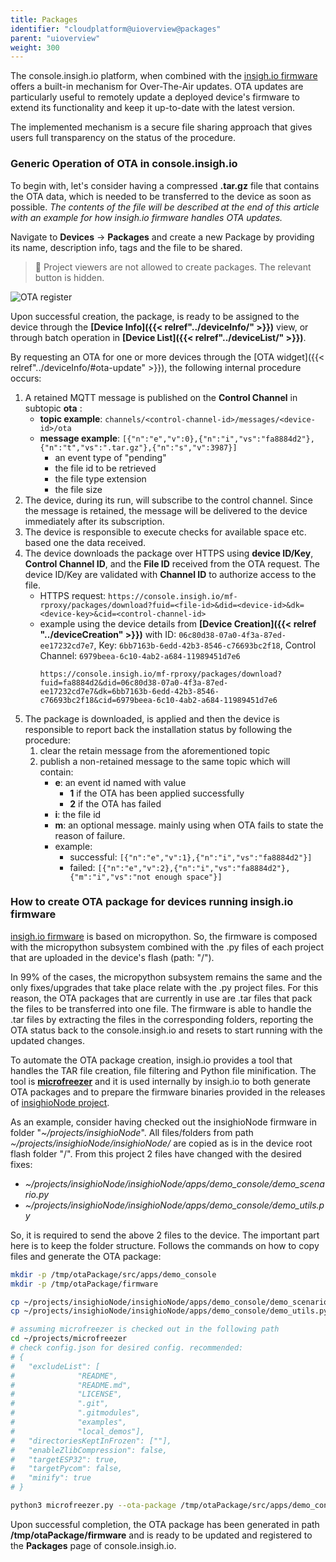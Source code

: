 ```yaml
---
title: Packages
identifier: "cloudplatform@uioverview@packages"
parent: "uioverview"
weight: 300
---
```


The console.insigh.io platform, when combined with the [insigh.io firmware](https://github.com/insighio/insighioNode) offers a built-in mechanism for Over-The-Air updates. OTA updates are particularly useful to remotely update a deployed device's firmware to extend its functionality and keep it up-to-date with the latest version.

The implemented mechanism is a secure file sharing approach that gives users full transparency on the status of the procedure.

### Generic Operation of OTA in console.insigh.io

To begin with, let's consider having a compressed **.tar.gz** file that contains the OTA data, which is needed to be transferred to the device as soon as possible. _The contents of the file will be described at the end of this article with an example for how insigh.io firmware handles OTA updates._

Navigate to **Devices** -> **Packages** and create a new Package by providing its name, description info, tags and the file to be shared.

> 🔐 Project viewers are not allowed to create packages. The relevant button is hidden.

![OTA register](/images/console_tutorial/ota_register.png?width=60pc)

Upon successful creation, the package, is ready to be assigned to the device through the **[Device Info]({{< relref"../deviceInfo/" >}})** view, or through batch operation in **[Device List]({{< relref"../deviceList/" >}})**.

By requesting an OTA for one or more devices through the [OTA widget]({{< relref"../deviceInfo/#ota-update" >}}), the following internal procedure occurs:

1. A retained MQTT message is published on the **Control Channel** in subtopic **ota** :
   - **topic example**: `channels/<control-channel-id>/messages/<device-id>/ota`
   - **message example**: `[{"n":"e","v":0},{"n":"i","vs":"fa8884d2"},{"n":"t","vs":".tar.gz"},{"n":"s","v":3987}]`
     - an event type of "pending"
     - the file id to be retrieved
     - the file type extension
     - the file size
1. The device, during its run, will subscribe to the control channel. Since the message is retained, the message will be delivered to the device immediately after its subscription.
1. The device is responsible to execute checks for available space etc. based one the data received.
1. The device downloads the package over HTTPS using **device ID/Key**, **Control Channel ID**, and the **File ID** received from the OTA request. The device ID/Key are validated with **Channel ID** to authorize access to the file.
   - HTTPS request: `https://console.insigh.io/mf-rproxy/packages/download?fuid=<file-id>&did=<device-id>&dk=<device-key>&cid=<control-channel-id>`
   - example using the device details from **[Device Creation]({{< relref "../deviceCreation" >}})** with ID: `06c80d38-07a0-4f3a-87ed-ee17232cd7e7`, Key: `6bb7163b-6edd-42b3-8546-c76693bc2f18`, Control Channel: `6979beea-6c10-4ab2-a684-11989451d7e6`
     ```
     https://console.insigh.io/mf-rproxy/packages/download?fuid=fa8884d2&did=06c80d38-07a0-4f3a-87ed-ee17232cd7e7&dk=6bb7163b-6edd-42b3-8546-c76693bc2f18&cid=6979beea-6c10-4ab2-a684-11989451d7e6
     ```
1. The package is downloaded, is applied and then the device is responsible to report back the installation status by following the procedure:
   1. clear the retain message from the aforementioned topic
   1. publish a non-retained message to the same topic which will contain:
      - **e**: an event id named with value
        - **1** if the OTA has been applied successfully
        - **2** if the OTA has failed
      - **i**: the file id
      - **m**: an optional message. mainly using when OTA fails to state the reason of failure.
      - example:
        - successful: `[{"n":"e","v":1},{"n":"i","vs":"fa8884d2"}]`
        - failed: `[{"n":"e","v":2},{"n":"i","vs":"fa8884d2"},{"m":"i","vs":"not enough space"}]`

### How to create OTA package for devices running insigh.io firmware

[insigh.io firmware](https://github.com/insighio/insighioNode) is based on micropython. So, the firmware is composed with the micropython subsystem combined with the .py files of each project that are uploaded in the device's flash (path: "/").

In 99% of the cases, the micropython subsystem remains the same and the only fixes/upgrades that take place relate with the .py project files. For this reason, the OTA packages that are currently in use are .tar files that pack the files to be transferred into one file. The firmware is able to handle the .tar files by extracting the files in the corresponding folders, reporting the OTA status back to the console.insigh.io and resets to start running with the updated changes.

To automate the OTA package creation, insigh.io provides a tool that handles the TAR file creation, file filtering and Python file minification. The tool is **[microfreezer](https://github.com/insighio/microfreezer)** and it is used internally by insigh.io to both generate OTA packages and to prepare the firmware binaries provided in the releases of [insighioNode project](https://github.com/insighio/insighioNode).

As an example, consider having checked out the insighioNode firmware in folder "_~/projects/insighioNode_". All files/folders from path _~/projects/insighioNode/insighioNode/_ are copied as is in the device root flash folder "/". From this project 2 files have changed with the desired fixes:

- _~/projects/insighioNode/insighioNode/apps/demo_console/demo_scenario.py_
- _~/projects/insighioNode/insighioNode/apps/demo_console/demo_utils.py_

So, it is required to send the above 2 files to the device. The important part here is to keep the folder structure. Follows the commands on how to copy files and generate the OTA package:

```bash
mkdir -p /tmp/otaPackage/src/apps/demo_console
mkdir -p /tmp/otaPackage/firmware

cp ~/projects/insighioNode/insighioNode/apps/demo_console/demo_scenario.py /tmp/otaPackage/src/apps/demo_console/demo_scenario.py
cp ~/projects/insighioNode/insighioNode/apps/demo_console/demo_utils.py /tmp/otaPackage/src/apps/demo_console/demo_utils.py

# assuming microfreezer is checked out in the following path
cd ~/projects/microfreezer
# check config.json for desired config. recommended:
# {
#   "excludeList": [
#              "README",
#              "README.md",
#              "LICENSE",
#              ".git",
#              ".gitmodules",
#              "examples",
#              "local_demos"],
#   "directoriesKeptInFrozen": [""],
#   "enableZlibCompression": false,
#   "targetESP32": true,
#   "targetPycom": false,
#   "minify": true
# }

python3 microfreezer.py --ota-package /tmp/otaPackage/src/apps/demo_console /tmp/otaPackage/firmware
```

Upon successful completion, the OTA package has been generated in path **/tmp/otaPackage/firmware** and is ready to be updated and registered to the **Packages** page of console.insigh.io.

